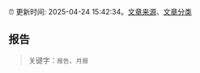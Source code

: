 :alarm_clock: 更新时间: 2025-04-24 15:42:34。[文章来源](/README.md)、[文章分类](/TAGS.md)

## 报告


> 关键字：`报告`、`月报`



